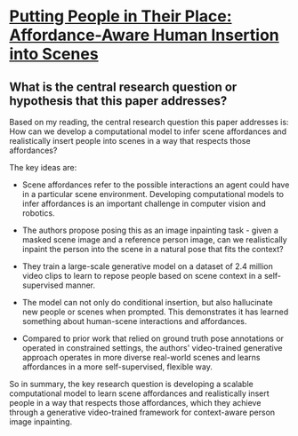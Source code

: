 # [Putting People in Their Place: Affordance-Aware Human Insertion into   Scenes](https://arxiv.org/abs/2304.14406)

## What is the central research question or hypothesis that this paper addresses?

 Based on my reading, the central research question this paper addresses is: How can we develop a computational model to infer scene affordances and realistically insert people into scenes in a way that respects those affordances? 

The key ideas are:

- Scene affordances refer to the possible interactions an agent could have in a particular scene environment. Developing computational models to infer affordances is an important challenge in computer vision and robotics.

- The authors propose posing this as an image inpainting task - given a masked scene image and a reference person image, can we realistically inpaint the person into the scene in a natural pose that fits the context?

- They train a large-scale generative model on a dataset of 2.4 million video clips to learn to repose people based on scene context in a self-supervised manner.

- The model can not only do conditional insertion, but also hallucinate new people or scenes when prompted. This demonstrates it has learned something about human-scene interactions and affordances. 

- Compared to prior work that relied on ground truth pose annotations or operated in constrained settings, the authors' video-trained generative approach operates in more diverse real-world scenes and learns affordances in a more self-supervised, flexible way.

So in summary, the key research question is developing a scalable computational model to learn scene affordances and realistically insert people in a way that respects those affordances, which they achieve through a generative video-trained framework for context-aware person image inpainting.

